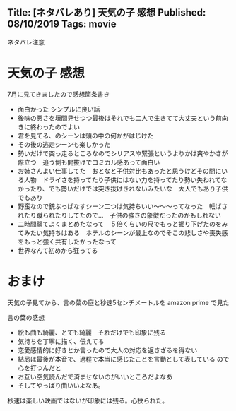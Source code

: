 Title: [ネタバレあり] 天気の子 感想
Published: 08/10/2019
Tags: movie
---
ネタバレ注意




# 天気の子 感想
7月に見てきましたので感想箇条書き

* 面白かった シンプルに良い話
* 後味の悪さを垣間見せつつ最後はそれでも二人で生きてて大丈夫という前向きに終わったのでよい
* 君を見てる、のシーンは頭の中の何かがはじけた
* その後の逃走シーンも楽しかった
* 勢いだけで突っ走るところなのでシリアスや緊張というよりかは爽やかさが際立つ　追う側も間抜けでコミカル感あって面白い
* お姉さんよい仕事してた　おとなと子供対比もあったと思うけどその間にいる人物　ドライさを持ってたり子供にはない力を持ってたり勢い失われてなかったり、でも勢いだけでは突き抜けきれないみたいな　大人でもあり子供でもあり
* 野蛮なので銃ぶっぱなすシーン二つは気持ちいい～～～ってなった　転ばされたり蹴られたりしてたので...　子供の強さの象徴だったのかもしれない
* 二時間弱てよくまとめたなって　５倍くらいの尺でもっと掘り下げたのをみてみたい気持ちはある　ホテルのシーンが最上なのでそこの悲しさや喪失感をもっと強く共有したかったなって
* 世界なんて初めから狂ってる

# おまけ
天気の子見てから、言の葉の庭と秒速5センチメートルを amazon prime で見た

言の葉の感想

* 絵も曲も綺麗、とても綺麗　それだけでも印象に残る
* 気持ちを丁寧に描く、伝えてる
* 恋愛感情的に好きとか言ったので大人の対応を返さざるを得ない
* 結局は最後が本音で、過程で本当に感じたことを言動として表している
ので心を打つんだと
* お互い空気読んだで済ませないのがいいところだよなあ
* そしてやっぱり曲いいよなあ。

秒速は楽しい映画ではないが印象には残る。心抉られた。
